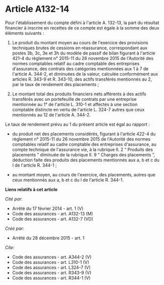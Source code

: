 # Article A132-14

Pour l'établissement du compte défini à l'article A. 132-13, la part du résultat financier à inscrire en recettes de ce
compte est égale à la somme des deux éléments suivants : 

1. Le produit du montant moyen au cours de l'exercice des provisions techniques brutes de cessions en réassurance,
correspondant aux postes 3b, 3c, 3e et 3h du modèle de passif de bilan figurant à l'article 421-4 du règlement n° 2015-11 du
26 novembre 2015 de l'Autorité des normes comptables relatif au cadre comptable des entreprises d'assurance, des contrats des
catégories mentionnées aux 1 à 7 de l'article A. 344-2, et diminuées de la valeur, calculée conformément aux articles R.
343-9 et R. 343-10, des actifs transférés mentionnés au 2, par le taux de rendement des placements ; 

2. Le montant total des produits financiers nets afférents à des actifs transférés avec un portefeuille de contrats par une
entreprise mentionnée au 1° de l'article L. 310-1 et affectés à une section comptable distincte en vertu de l'article L.
324-7 autres que ceux mentionnés au 12 de l'article A. 344-2. 

Le taux de rendement prévu au 1 du présent article est égal au rapport :

- du produit net des placements considérés, figurant à l'article 422-4 du règlement n° 2015-11 du 26 novembre 2015 de
l'Autorité des normes comptables relatif au cadre comptable des entreprises d'assurance, au compte technique de l'assurance
vie, à la rubrique II. 2 “ Produits des placements ” diminuée de la rubrique II. 9 “ Charges des placements ”, déduction
faite des produits des placements mentionnés aux a, b et c du I de l'article R. 344-1 ;

- au montant moyen, au cours de l'exercice, des placements, autres que ceux mentionnés aux a, b et c du I de l'article R.
344-1.

**Liens relatifs à cet article**

_Cité par_:

  - Arrêté du 17 février 2014 - art. 1 (V)
  - Code des assurances - art. A132-13 (M)
  - Code des assurances - art. A132-7 (VD)

_Créé par_:

  - Arrêté du 28 décembre 2015 - art. 1

_Cite_:

  - Code des assurances - art. A344-2 (V)
  - Code des assurances - art. L310-1 (V)
  - Code des assurances - art. L324-7 (V)
  - Code des assurances - art. R343-9 (V)
  - Code des assurances - art. R344-1 (V)
